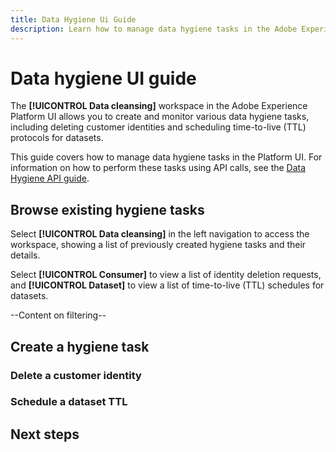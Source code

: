 ```yaml
---
title: Data Hygiene Ui Guide
description: Learn how to manage data hygiene tasks in the Adobe Experience Platform user interface.
---
```

# Data hygiene UI guide

The **[!UICONTROL Data cleansing]** workspace in the Adobe Experience Platform UI allows you to create and monitor various data hygiene tasks, including deleting customer identities and scheduling time-to-live (TTL) protocols for datasets.

This guide covers how to manage data hygiene tasks in the Platform UI. For information on how to perform these tasks using API calls, see the [Data Hygiene API guide](./api.md).

## Browse existing hygiene tasks

Select **[!UICONTROL Data cleansing]** in the left navigation to access the workspace, showing a list of previously created hygiene tasks and their details.

Select **[!UICONTROL Consumer]** to view a list of identity deletion requests, and **[!UICONTROL Dataset]** to view a list of time-to-live (TTL) schedules for datasets.

--Content on filtering--

## Create a hygiene task

### Delete a customer identity

### Schedule a dataset TTL

## Next steps
